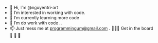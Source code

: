 - 👋 Hi, I’m @nguyentri-art
- 👀 I’m interested in working with code.
- 🌱 I’m currently learning more code 
- 💞️ I’m do work with code .. 
- 📫 Just mess me at programmingum@gmail.com .
🚀🚀🚀 Get in the board 🧀 🧀 🧀

<!---
nguyentri-art/nguyentri-art is a ✨ special ✨
--->
